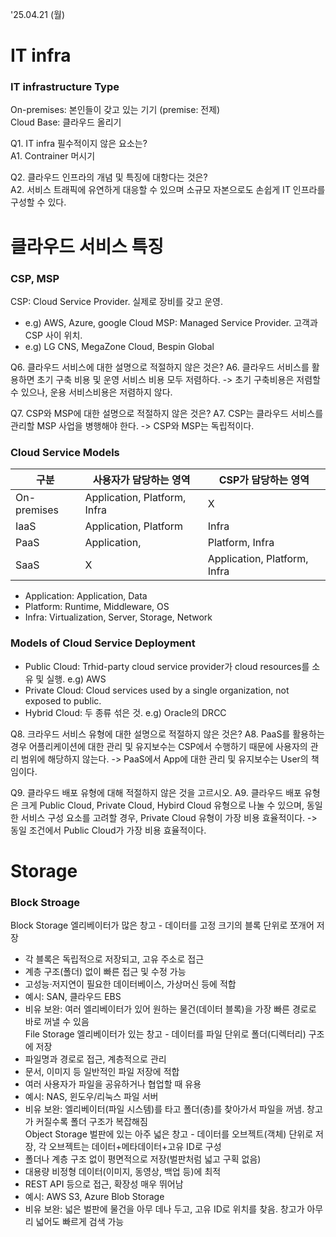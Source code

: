 '25.04.21 (월)

# IT infra
### IT infrastructure Type
On-premises: 본인들이 갖고 있는 기기 (premise: 전제)  
Cloud Base: 클라우드 올리기
  
Q1. IT infra 필수적이지 않은 요소는?  
A1. Contrainer 머시기  

Q2. 클라우드 인프라의 개념 및 특징에 대항다는 것은?  
A2. 서비스 트래픽에 유연하게 대응할 수 있으며 소규모 자본으로도 손쉽게 IT 인프라를 구성할 수 있다.  
  
# 클라우드 서비스 특징  
### CSP, MSP
CSP: Cloud Service Provider. 실제로 장비를 갖고 운영.  
 - e.g) AWS, Azure, google Cloud
MSP: Managed Service Provider. 고객과 CSP 사이 위치.  
 - e.g) LG CNS, MegaZone Cloud, Bespin Global

Q6. 클라우드 서비스에 대한 설명으로 적절하지 않은 것은?
A6. 클라우드 서비스를 활용하면 초기 구축 비용 및 운영 서비스 비용 모두 저렴하다. -> 초기 구축비용은 저렴할 수 있으나, 운용 서비스비용은 저렴하지 않다.

Q7. CSP와 MSP에 대한 설명으로 적절하지 않은 것은?
A7. CSP는 클라우드 서비스를 관리할 MSP 사업을 병행해야 한다. -> CSP와 MSP는 독립적이다.  
  
### Cloud Service Models
| 구분         | 사용자가 담당하는 영역            | CSP가 담당하는 영역            |
|--------------|-----------------------------------|---------------------------------|
| On-premises  | Application, Platform, Infra      | X                               |
| IaaS         | Application, Platform             | Infra                           |
| PaaS         | Application,                      | Platform, Infra                 |
| SaaS         | X                                 | Application, Platform, Infra    | 
 - Application: Application, Data
 - Platform: Runtime, Middleware, OS
 - Infra: Virtualization, Server, Storage, Network  

### Models of Cloud Service Deployment
- Public Cloud: Trhid-party cloud service provider가 cloud resources를 소유 및 실행. e.g) AWS  
- Private Cloud: Cloud services used by a single organization, not exposed to public.  
- Hybrid Cloud: 두 종류 섞은 것. e.g) Oracle의 DRCC

Q8. 크라우드 서비스 유형에 대한 설명으로 적절하지 않은 것은?
A8. PaaS를 활용하는 경우 어플리케이션에 대한 관리 및 유지보수는 CSP에서 수행하기 때문에 사용자의 관리 범위에 해당하지 않는다. -> PaaS에서 App에 대한 관리 및 유지보수는 User의 책임이다.  

Q9. 클라우드 배포 유형에 대해 적절하지 않은 것을 고르시오.
A9. 클라우드 배포 유형은 크게 Public Cloud, Private Cloud, Hybird Cloud 유형으로 나눌 수 있으며, 동일한 서비스 구성 요소를 고려할 경우, Private Cloud 유형이 가장 비용 효율적이다. -> 동일 조건에서 Public Cloud가 가장 비용 효율적이다.  

# Storage
### Block Stroage
Block Storage	엘리베이터가 많은 창고	- 데이터를 고정 크기의 블록 단위로 쪼개어 저장
- 각 블록은 독립적으로 저장되고, 고유 주소로 접근
- 계층 구조(폴더) 없이 빠른 접근 및 수정 가능
- 고성능·저지연이 필요한 데이터베이스, 가상머신 등에 적합
- 예시: SAN, 클라우드 EBS
- 비유 보완: 여러 엘리베이터가 있어 원하는 물건(데이터 블록)을 가장 빠른 경로로 바로 꺼낼 수 있음  
File Storage	엘리베이터가 있는 창고	- 데이터를 파일 단위로 폴더(디렉터리) 구조에 저장
- 파일명과 경로로 접근, 계층적으로 관리
- 문서, 이미지 등 일반적인 파일 저장에 적합
- 여러 사용자가 파일을 공유하거나 협업할 때 유용
- 예시: NAS, 윈도우/리눅스 파일 서버
- 비유 보완: 엘리베이터(파일 시스템)를 타고 폴더(층)를 찾아가서 파일을 꺼냄. 창고가 커질수록 폴더 구조가 복잡해짐  
Object Storage	벌판에 있는 아주 넓은 창고	- 데이터를 오브젝트(객체) 단위로 저장, 각 오브젝트는 데이터+메타데이터+고유 ID로 구성
- 폴더나 계층 구조 없이 평면적으로 저장(벌판처럼 넓고 구획 없음)
- 대용량 비정형 데이터(이미지, 동영상, 백업 등)에 최적
- REST API 등으로 접근, 확장성 매우 뛰어남
- 예시: AWS S3, Azure Blob Storage
- 비유 보완: 넓은 벌판에 물건을 아무 데나 두고, 고유 ID로 위치를 찾음. 창고가 아무리 넓어도 빠르게 검색 가능
